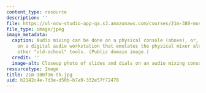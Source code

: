 ```yaml
---
content_type: resource
description: ''
file: https://ol-ocw-studio-app-qa.s3.amazonaws.com/courses/21m-380-music-and-technology-recording-techniques-and-audio-production-fall-2016/b2142c4e7d3ed50bb7a9332e57f72478_21m-380f16-th.jpg
file_type: image/jpeg
image_metadata:
  caption: Audio mixing can be done on a physical console (above), or, increasingly,
    on a digital audio workstation that emulates the physical mixer along with many
    other "old-school" tools. (Public domain image.)
  credit: ''
  image-alt: Closeup photo of slides and dials on an audio mixing console.
resourcetype: Image
title: 21m-380f16-th.jpg
uid: b2142c4e-7d3e-d50b-b7a9-332e57f72478
---
```

